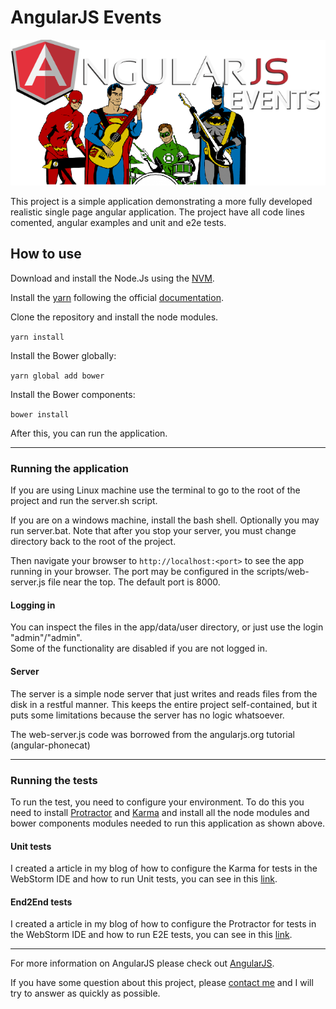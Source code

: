 # AngularJS Events

![Angular Events](angularevents.png)

This project is a simple application demonstrating a more fully developed realistic single page
angular application. The project have all code lines comented, angular examples and unit and e2e tests.

## How to use


Download and install the Node.Js using the [NVM](https://github.com/creationix/nvm).

Install the [yarn](https://yarnpkg.com/en/) following the official 
[documentation](https://yarnpkg.com/lang/en/docs/install/#linux-tab).

Clone the repository and install the node modules.

`yarn install`

Install the Bower globally:

`yarn global add bower`

Install the Bower components:

`bower install`

After this, you can run the application.

***

### Running the application

If you are using Linux machine use the terminal to go to the root of the project and run the server.sh script.

If you are on a windows machine, install the bash shell.  Optionally you may run server.bat.  Note that
after you stop your server, you must change directory back to the root of the project.

Then navigate your browser to `http://localhost:<port>` to see the app running in
your browser.  The port may be configured in the scripts/web-server.js file near the top. The default port is 8000.

#### Logging in
You can inspect the files in the app/data/user directory, or just use the login "admin"/"admin".  
Some of the functionality are disabled if you are not logged in.

#### Server

The server is a simple node server that just writes and reads files from the disk in a restful manner. 
This keeps the entire project self-contained, but it puts some limitations because the server has no logic whatsoever.

The web-server.js code was borrowed from the angularjs.org tutorial (angular-phonecat)

***

### Running the tests

To run the test, you need to configure your environment. To do this you need to install 
[Protractor](https://angular.github.io/protractor/#/) and [Karma](https://karma-runner.github.io) 
and install all the node modules and bower components modules needed to run this application as shown above.

#### Unit tests

I created a article in my blog of how to configure the Karma for tests in the WebStorm IDE and how to run Unit tests, 
you can see in this [link](http://coderade.io/configure-karma-webstorm).

#### End2End tests
I created a article in my blog of how to configure the Protractor for tests in the WebStorm IDE and how to run E2E tests,
 you can see in this [link](http://coderade.io/setting-protractor-webstorm).

***

For more information on AngularJS please check out [AngularJS](http://angularjs.org).

If you have some question about this project, please [contact me](http://coderade.io/contact) 
and I will try to answer as quickly as possible.
